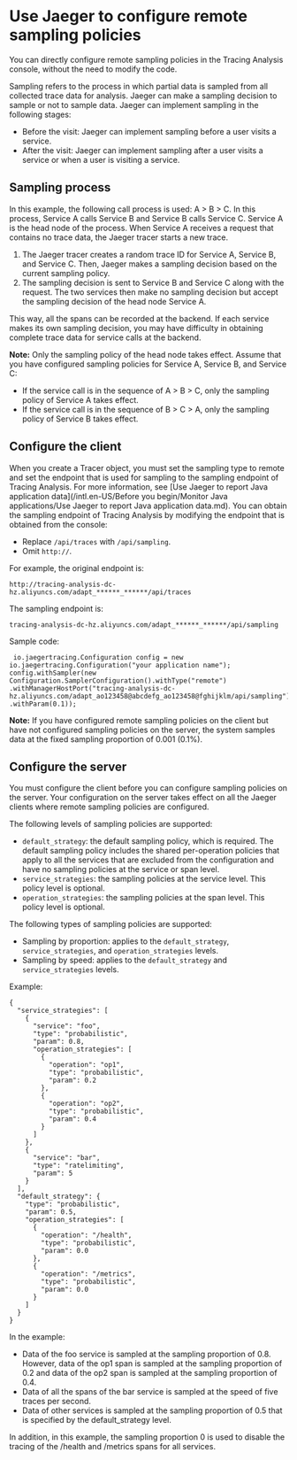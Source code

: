 # Use Jaeger to configure remote sampling policies

You can directly configure remote sampling policies in the Tracing Analysis console, without the need to modify the code.

Sampling refers to the process in which partial data is sampled from all collected trace data for analysis. Jaeger can make a sampling decision to sample or not to sample data. Jaeger can implement sampling in the following stages:

-   Before the visit: Jaeger can implement sampling before a user visits a service.
-   After the visit: Jaeger can implement sampling after a user visits a service or when a user is visiting a service.

## Sampling process

In this example, the following call process is used: A \> B \> C. In this process, Service A calls Service B and Service B calls Service C. Service A is the head node of the process. When Service A receives a request that contains no trace data, the Jaeger tracer starts a new trace.

1.  The Jaeger tracer creates a random trace ID for Service A, Service B, and Service C. Then, Jaeger makes a sampling decision based on the current sampling policy.
2.  The sampling decision is sent to Service B and Service C along with the request. The two services then make no sampling decision but accept the sampling decision of the head node Service A.

This way, all the spans can be recorded at the backend. If each service makes its own sampling decision, you may have difficulty in obtaining complete trace data for service calls at the backend.

**Note:** Only the sampling policy of the head node takes effect. Assume that you have configured sampling policies for Service A, Service B, and Service C:

-   If the service call is in the sequence of A \> B \> C, only the sampling policy of Service A takes effect.
-   If the service call is in the sequence of B \> C \> A, only the sampling policy of Service B takes effect.

## Configure the client

When you create a Tracer object, you must set the sampling type to remote and set the endpoint that is used for sampling to the sampling endpoint of Tracing Analysis. For more information, see [Use Jaeger to report Java application data](/intl.en-US/Before you begin/Monitor Java applications/Use Jaeger to report Java application data.md). You can obtain the sampling endpoint of Tracing Analysis by modifying the endpoint that is obtained from the console:

-   Replace `/api/traces` with `/api/sampling`.
-   Omit `http://`.

For example, the original endpoint is:

```
http://tracing-analysis-dc-hz.aliyuncs.com/adapt_******_******/api/traces
```

The sampling endpoint is:

```
tracing-analysis-dc-hz.aliyuncs.com/adapt_******_******/api/sampling
```

Sample code:

```
 io.jaegertracing.Configuration config = new io.jaegertracing.Configuration("your application name");
config.withSampler(new Configuration.SamplerConfiguration().withType("remote")
.withManagerHostPort("tracing-analysis-dc-hz.aliyuncs.com/adapt_ao123458@abcdefg_ao123458@fghijklm/api/sampling")
.withParam(0.1));
```

**Note:** If you have configured remote sampling policies on the client but have not configured sampling policies on the server, the system samples data at the fixed sampling proportion of 0.001 \(0.1%\).

## Configure the server

You must configure the client before you can configure sampling policies on the server. Your configuration on the server takes effect on all the Jaeger clients where remote sampling policies are configured.

The following levels of sampling policies are supported:

-   `default_strategy`: the default sampling policy, which is required. The default sampling policy includes the shared per-operation policies that apply to all the services that are excluded from the configuration and have no sampling policies at the service or span level.
-   `service_strategies`: the sampling policies at the service level. This policy level is optional.
-   `operation_strategies`: the sampling policies at the span level. This policy level is optional.

The following types of sampling policies are supported:

-   Sampling by proportion: applies to the `default_strategy`, `service_strategies`, and `operation_strategies` levels.
-   Sampling by speed: applies to the `default_strategy` and `service_strategies` levels.

Example:

```
{
  "service_strategies": [
    {
      "service": "foo",
      "type": "probabilistic",
      "param": 0.8,
      "operation_strategies": [
        {
          "operation": "op1",
          "type": "probabilistic",
          "param": 0.2
        },
        {
          "operation": "op2",
          "type": "probabilistic",
          "param": 0.4
        }
      ]
    },
    {
      "service": "bar",
      "type": "ratelimiting",
      "param": 5
    }
  ],
  "default_strategy": {
    "type": "probabilistic",
    "param": 0.5,
    "operation_strategies": [
      {
        "operation": "/health",
        "type": "probabilistic",
        "param": 0.0
      },
      {
        "operation": "/metrics",
        "type": "probabilistic",
        "param": 0.0
      }
    ]
  }
}
```

In the example:

-   Data of the foo service is sampled at the sampling proportion of 0.8. However, data of the op1 span is sampled at the sampling proportion of 0.2 and data of the op2 span is sampled at the sampling proportion of 0.4.
-   Data of all the spans of the bar service is sampled at the speed of five traces per second.
-   Data of other services is sampled at the sampling proportion of 0.5 that is specified by the default\_strategy level.

In addition, in this example, the sampling proportion 0 is used to disable the tracing of the /health and /metrics spans for all services.

